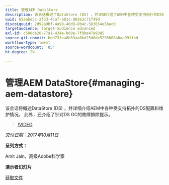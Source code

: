 ```yaml
---
title: 管理AEM DataStore
description: 该会话概述了DataStore (DS) ，并详细介绍了AEM中各种受支持拓扑的DS的配置和维护。 此外，还介绍了针对DS GC的故障排除提示。
uuid: 65aabe5c-2f33-4caf-a01c-803e2c71f49d
discoiquuid: 2d92a9bf-4a98-46d9-8b4c-583654e5bac0
targetaudience: target-audience advanced
exl-id: c580de20-77a1-434e-b68e-7f8be47a9385
source-git-commit: bdd73fea8b33aa0bd25d8de5295808a6aa9911bd
workflow-type: tm+mt
source-wordcount: '85'
ht-degree: 2%

---
```


# 管理AEM DataStore{#managing-aem-datastore}

该会话将概述DataStore (DS) ，并详细介绍AEM中各种受支持拓扑的DS配置和维护情况。 此外，还介绍了针对DS GC的故障排除提示。

>[!VIDEO](https://video.tv.adobe.com/v/20422/?quality=9)

*交付日期：2017年10月11日*

**呈列方式：**

Amit Jain，高级Adobe科学家

**演示者幻灯片**

[获取文件](assets/managing-aem-datastoreoct17.pdf)
<!--
[Get back to the Overview](https://helpx.adobe.com/experience-manager/kt/eseminars/gems/aem-index.html)
-->

